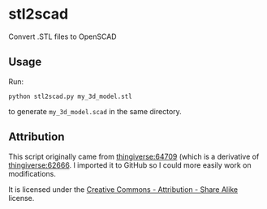 # stl2scad
Convert .STL files to OpenSCAD

## Usage

Run:

```
python stl2scad.py my_3d_model.stl
```

to generate `my_3d_model.scad` in the same directory.

## Attribution

This script originally came from [thingiverse:64709](http://www.thingiverse.com/thing:64709)
(which is a derivative of [thingiverse:62666](http://www.thingiverse.com/thing:62666).
I imported it to GitHub so I could more easily work on modifications.

It is licensed under the [Creative Commons - Attribution - Share Alike](http://creativecommons.org/licenses/by-sa/3.0/) license.
